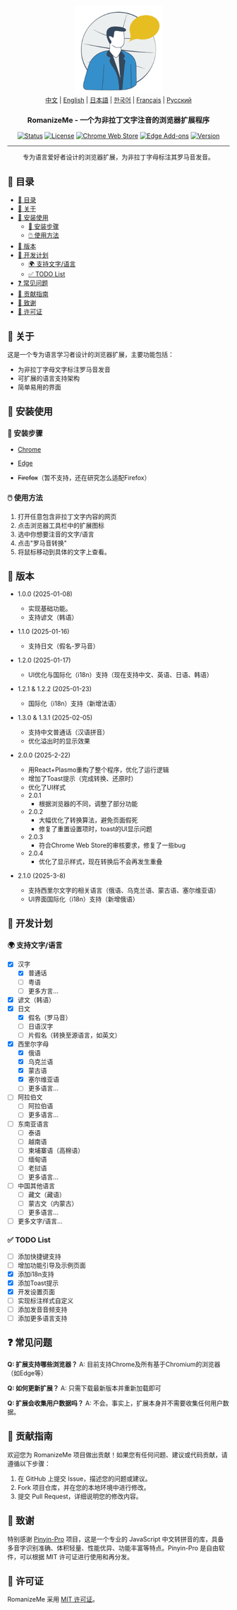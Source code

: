 <p align="center">
  <a href="https://github.com/jeffminim/RomanizeMe" rel="noopener">
 <img width=200px height=200px src="../assets/romanizemelogo256.png" alt="RomanizeMe - Browser Extension Logo"></a>
 <br>
 <a href="./README.zh.md">中文</a> | <a href="../README.md">English</a> | <a href="./README.ja.md">日本語</a> | <a href="./README.ko.md">한국어</a> | <a href="./README.fr.md">Français</a> | <a href="./README.ru.md">Русский</a>
</p>

<h3 align="center">RomanizeMe - 一个为非拉丁文字注音的浏览器扩展程序</h3>

<div align="center">

[![Status](https://img.shields.io/badge/status-active-success.svg)]()
[![License](https://img.shields.io/badge/license-MIT-blue.svg)](../LICENSE)
[![Chrome Web Store](https://img.shields.io/chrome-web-store/v/nmakcdfenoniomkbnnmpommgnaondfhk
)](https://chromewebstore.google.com/detail/romanizeme/nmakcdfenoniomkbnnmpommgnaondfhk)
[![Edge Add-ons](https://img.shields.io/badge/Edge_Store-RomanizeMe-blue)](https://microsoftedge.microsoft.com/addons/detail/fdeofmabkieoopbbehanpfjglmidjjai)
[![Version](https://img.shields.io/badge/version-2.1.0-blue.svg)](https://github.com/jeffminim/RomanizeMe/releases/tag/v2.1.0)

</div>

---

<p align="center"> 专为语言爱好者设计的浏览器扩展，为非拉丁字母标注其罗马音发音。
    <br> 
</p>

## 📝 目录

- [📝 目录](#-目录)
- [🧐 关于 ](#-关于-)
- [🏁 安装使用 ](#-安装使用-)
  - [🔧 安装步骤](#-安装步骤)
  - [🖱️ 使用方法](#️-使用方法)
- [📅 版本 ](#-版本-)
- [📅 开发计划 ](#-开发计划-)
  - [🌍 支持文字/语言 ](#-支持文字语言-)
  - [✅ TODO List](#-todo-list)
- [❓ 常见问题 ](#-常见问题-)
- [🤝 贡献指南 ](#-贡献指南-)
- [🙏 致谢 ](#-致谢-)
- [📜 许可证 ](#-许可证-)

## 🧐 关于 <a name = "关于"></a>

这是一个专为语言学习者设计的浏览器扩展，主要功能包括：

- 为非拉丁字母文字标注罗马音发音
- 可扩展的语言支持架构
- 简单易用的界面

## 🏁 安装使用 <a name = "安装使用"></a>

### 🔧 安装步骤

- [Chrome](https://chromewebstore.google.com/detail/romanizeme/nmakcdfenoniomkbnnmpommgnaondfhk)

- [Edge](https://microsoftedge.microsoft.com/addons/detail/fdeofmabkieoopbbehanpfjglmidjjai)

- ~~Firefox~~（暂不支持，还在研究怎么适配Firefox）

### 🖱️ 使用方法

1. 打开任意包含非拉丁文字内容的网页
2. 点击浏览器工具栏中的扩展图标
3. 选中你想要注音的文字/语言
4. 点击"罗马音转换"
5. 将鼠标移动到具体的文字上查看。

## 📅 版本 <a name = "版本"></a>

- 1.0.0 (2025-01-08)
  
  - 实现基础功能。
  - 支持谚文（韩语）

- 1.1.0 (2025-01-16)
  
  - 支持日文（假名-罗马音）

- 1.2.0 (2025-01-17)
  
  - UI优化与国际化（i18n）支持（现在支持中文、英语、日语、韩语）

- 1.2.1 & 1.2.2 (2025-01-23)
  
  - 国际化（i18n）支持（新增法语）

- 1.3.0 & 1.3.1 (2025-02-05)
  
  - 支持中文普通话（汉语拼音）
  - 优化溢出时的显示效果

- 2.0.0 (2025-2-22)
  - 用React+Plasmo重构了整个程序，优化了运行逻辑
  - 增加了Toast提示（完成转换、还原时）
  - 优化了UI样式
  - 2.0.1
    - 根据浏览器的不同，调整了部分功能
  - 2.0.2
    - 大幅优化了转换算法，避免页面假死
    - 修复了重置设置项时，toast的UI显示问题
  - 2.0.3
    - 符合Chrome Web Store的审核要求，修复了一些bug
  - 2.0.4
    - 优化了显示样式，现在转换后不会再发生重叠

- 2.1.0 (2025-3-8)
  - 支持西里尔文字的相关语言（俄语、乌克兰语、蒙古语、塞尔维亚语）
  - UI界面国际化（i18n）支持（新增俄语）



## 📅 开发计划 <a name = "开发计划"></a>

### 🌍 支持文字/语言 <a name = "支持语言"></a>

- [x] 汉字
  - [x] 普通话
  - [ ] 粤语
  - [ ] 更多方言...
- [x] 谚文（韩语）
- [x] 日文
  - [x] 假名（罗马音）
  - [ ] 日语汉字
  - [ ] 片假名（转换至源语言，如英文）
- [x] 西里尔字母
  - [x] 俄语
  - [x] 乌克兰语
  - [x] 蒙古语
  - [x] 塞尔维亚语
  - [ ] 更多语言...
- [ ] 阿拉伯文
  - [ ] 阿拉伯语
  - [ ] 更多语言...
- [ ] 东南亚语言
  - [ ] 泰语
  - [ ] 越南语
  - [ ] 柬埔寨语（高棉语）
  - [ ] 缅甸语
  - [ ] 老挝语
  - [ ] 更多语言...
- [ ] 中国其他语言
  - [ ] 藏文（藏语）
  - [ ] 蒙古文（内蒙古）
  - [ ] 更多语言...
- [ ] 更多文字/语言...

### ✅ TODO List

- [ ] 添加快捷键支持
- [ ] 增加功能引导及示例页面
- [x] 添加i18n支持
- [x] 添加Toast提示
- [x] 开发设置页面
- [ ] 实现标注样式自定义
- [ ] 添加发音音频支持
- [ ] 添加更多语言支持

## ❓ 常见问题 <a name = "常见问题"></a>

**Q: 扩展支持哪些浏览器？**
A: 目前支持Chrome及所有基于Chromium的浏览器（如Edge等）

**Q: 如何更新扩展？**
A: 只需下载最新版本并重新加载即可

**Q: 扩展会收集用户数据吗？**
A: 不会。事实上，扩展本身并不需要收集任何用户数据。

## 🤝 贡献指南 <a name = "贡献指南"></a>

欢迎您为 RomanizeMe 项目做出贡献！如果您有任何问题、建议或代码贡献，请遵循以下步骤：

1. 在 GitHub 上提交 Issue，描述您的问题或建议。
2. Fork 项目仓库，并在您的本地环境中进行修改。
3. 提交 Pull Request，详细说明您的修改内容。

## 🙏 致谢 <a name = "致谢"></a>

特别感谢 [Pinyin-Pro](https://pinyin-pro.cn/) 项目，这是一个专业的 JavaScript 中文转拼音的库，具备多音字识别准确、体积轻量、性能优异、功能丰富等特点。Pinyin-Pro 是自由软件，可以根据 MIT 许可证进行使用和再分发。

## 📜 许可证 <a name = "许可证"></a>

RomanizeMe 采用 [MIT 许可证](../LICENSE)。
